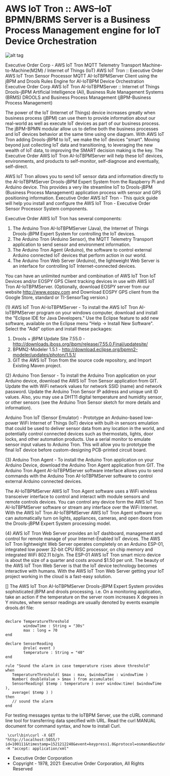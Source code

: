 # AWS IoT Tron :: AWS–IoT BPMN/BRMS Server is a Business Process Management engine for IoT Device Orchestration

![alt tag](https://iotbpm.com/wp-content/uploads/2020/11/AWS_IoT_Tron.png "AWS IoT Tron")

Executive Order Corp - AWS IoT Tron MQTT Telemetry Transport Machine-to-Machine(M2M) / Internet of Things (IoT)
AWS IoT Tron :: Executive Order AWS IoT Tron Sensor Processor MQTT AI-IoTBPMServer Client using the jBPM and Drools Rules Engine for AI-IoTBPM Device Orchestration Executive Order Corp
AWS IoT Tron AI-IoTBPMServer :: Internet of Things Drools-jBPM Artificial Intelligence (AI), Business Rule Management Systems (BRMS) DROOLS and Business Process Management (jBPM-Business Process Management)

The power of the IoT (Internet of Things) device increases greatly when business process (jBPM) can use them to provide information
about our real-world as well as execute IoT devices as part of our business process. The jBPM-BPMN modular allow us to define 
both the business processes and IoT devices behavior at the same time using one diagram. With AWS IoT Tron adding Drools-jBPM to IoT,
we make the IoT devices "smart". Moving beyond just collecting IoT data and transitioning, to leveraging the new wealth of IoT data, 
to improving the SMART decision making is the key. The Executive Order AWS IoT Tron AI-IoTBPMServer will help these IoT devices, environments, 
and products to self-monitor, self-diagnose and eventually, self-direct.

AWS IoT Tron allows you to send IoT sensor data and information directly to the AI-IoTBPMServer Drools-jBPM Expert System from the Raspberry Pi and Arduino device.
This provides a very lite streamline IoT to Drools-jBPM (Business Process Management) application process with sensor and GPS positioning information.
Executive Order AWS IoT Tron - This quick guide will help you install and configure the AWS IoT Tron - Executive Order Sensor Processor System components.

Executive Order AWS IoT Tron has several components:
1. The Arduino Tron AI-IoTBPMServer (Java), the Internet of Things Drools-jBPM Expert System for controlling the IoT devices.
2. The Arduino Tron (Arduino Sensor), the MQTT Telemetry Transport application to send sensor and environment information.
3. The Arduino Tron Agent (Arduino), the software to control external Arduino connected IoT devices that perform action in our world.
4. The Arduino Tron Web Server (Arduino), the lightweight Web Server is an interface for controlling IoT Internet-connected devices.

You can have an unlimited number and combination of AWS IoT Tron IoT Devices and/or EOSPY GPS Client tracking devices in use with AWS IoT Tron AI-IoTBPMServer.
(Optionally, download EOSPY server from our website http://www.eospy.com and Download EOSPY GPS client from the Google Store, standard or TI-SensorTag version.)

(1) AWS IoT Tron AI-IoTBPMServer - To install the AWS IoT Tron AI-IoTBPMServer program on your windows computer, download and install the "Eclipse IDE for Java Developers."
Use the Eclipse feature to add new software, available on the Eclipse menu "Help -> Install New Software". Select the "Add" option and install these packages:
1. Drools + jBPM Update Site 7.55.0 - http://downloads.jboss.org/jbpm/release/7.55.0.Final/updatesite/
2. BPMN2-Modeler 1.5.1 - http://download.eclipse.org/bpmn2-modeler/updates/photon/1.5.1/
3. GIT the AWS IoT Tron from the source code repository, and Import Existing Maven project.

(2) Arduino Tron Sensor - To install the Arduino Tron application on your Arduino device, download the AWS IoT Tron Sensor application from GIT.
Update the with WiFi network values for network SSID (name) and network password. Update the Arduino Tron Sensor IP address and unique unit ID values.
Also, you may use a DHT11 digital temperature and humidity sensor, or other sensors (see the Arduino Tron Sensor sketch for more details and information).

Arduino Tron IoT (Sensor Emulator) - Prototype an Arduino-based low-power WiFi Internet of Things (IoT) device with built-in sensors emulation that could be used to
deliver sensor data from any location in the world, and potentially control connected devices such as thermostats, lights, door locks, and other automation products.
Use a serial monitor to emulate sensor input values to Arduino Tron. This will allow you to prototype the final IoT device before custom-designing PCB-printed circuit board.

(3) Arduino Tron Agent - To install the Arduino Tron application on your Arduino Device, download the Arduino Tron Agent application from GIT.
The Arduino Tron Agent AI-IoTBPMServer software interface allows you to send commands with the Arduino Tron AI-IoTBPMServer software to control external Arduino connected devices.

The AI-IoTBPMServer AWS IoT Tron Agent software uses a WiFi wireless transceiver interface to control and interact with module sensors and remote controls devices. You can 
control any device form the AWS IoT Tron AI-IoTBPMServer software or stream any interface over the WiFi Internet. With the AWS IoT Tron AI-IoTBPMServer AWS IoT Tron Agent software
you can automatically turn on lights, appliances, cameras, and open doors from the Drools-jBPM Expert System processing model.

(4) AWS IoT Tron Web Server provides an IoT dashboard, management and control for remote manage of your Internet-Enabled IoT devices. The AWS IoT Tron lightweight 
Web Server operates completely on an Arduino ESP-01, integrated low power 32-bit CPU RISC processor, on chip memory and integrated WiFi 802.11 b/g/n. The ESP-01 
AWS IoT Tron smart micro device is about the size of a quarter and costs around $1.50 per unit. The beauty of the AWS IoT Tron Web Server is that the IoT device 
technology becomes interactive with humans. With the AWS IoT Tron Web Server getting your IoT project working in the cloud is a fast-easy solution.

[] The AWS IoT Tron AI-IoTBPMServer Drools-jBPM Expert System provides sophisticated jBPM and drools processing. i.e. On a monitoring application, take an action if the temperature 
on the server room increases X degrees in Y minutes, where sensor readings are usually denoted by events example drools.drl file:

<pre><code>
declare TemperatureThreshold 
        windowTime : String = "30s" 
        max : long = 70 
end 

declare SensorReading 
        @role( event ) 
        temperature : String = "40" 
end 

rule "Sound the alarm in case temperature rises above threshold" 
when 
   TemperatureThreshold( $max : max, $windowTime : windowTime ) 
   Number( doubleValue > $max ) from accumulate( 
   SensorReading( $temp : temperature ) over window:time( $windowTime ), 
   average( $temp ) ) 
then 
   // sound the alarm 
end 
</code></pre>

For testing messages syntax to the IoTBPM Server, use the cURL command line tool for transferring data specified with URL. Read the curl MANUAL document for command syntax, and how to install Curl. <pre><code> \curl\bin\curl -X GET "http://localhost:5055/?id=100111&timestamp=1521212240&event=keypress1.0&protocol=osmand&outdated=false&valid=true&textMessage=Message_Sent&light=91.0&alarm=Temperature&motion=false" -H "accept: application/xml"
</code></pre>

- Executive Order Corporation
- Copyright - 1978, 2021: Executive Order Corporation, All Rights Reserved
